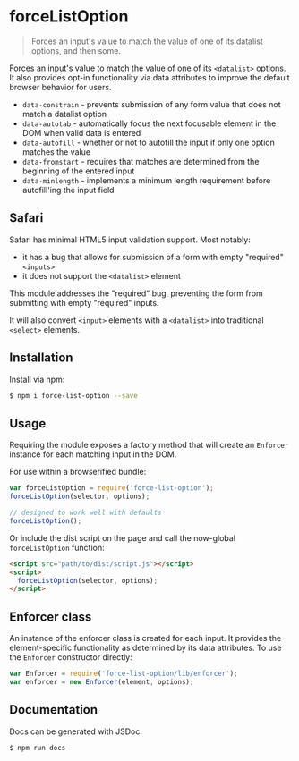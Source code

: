 # forceListOption
> Forces an input's value to match the value of one of its datalist options, and then some.

Forces an input's value to match the value of one of its `<datalist>` options. 
It also provides opt-in functionality via data attributes to improve the default browser behavior for users.
 - `data-constrain` - prevents submission of any form value that does not match a datalist option
 - `data-autotab` - automatically focus the next focusable element in the DOM when valid data is entered
 - `data-autofill` - whether or not to autofill the input if only one option matches the value
 - `data-fromstart` - requires that matches are determined from the beginning of the entered input
 - `data-minlength` - implements a minimum length requirement before autofill'ing the input field


## Safari
Safari has minimal HTML5 input validation support. 
Most notably:

- it has a bug that allows for submission of a form with empty "required" `<inputs>`
- it does not support the `<datalist>` element

This module addresses the "required" bug, preventing the form from submitting with empty "required" inputs.

It will also convert `<input>` elements with a `<datalist>` into traditional `<select>` elements. 


## Installation
Install via npm:

```sh
$ npm i force-list-option --save
```


## Usage
Requiring the module exposes a factory method that will create an `Enforcer` instance for each matching input in the DOM.

For use within a browserified bundle:

```javascript
var forceListOption = require('force-list-option');
forceListOption(selector, options);

// designed to work well with defaults
forceListOption();
```

Or include the dist script on the page and call the now-global `forceListOption` function:

```html
<script src="path/to/dist/script.js"></script>
<script>
  forceListOption(selector, options);	
</script>
```

## Enforcer class
An instance of the enforcer class is created for each input.
It provides the element-specific functionality as determined by its data attributes.
To use the `Enforcer` constructor directly:

```javascript
var Enforcer = require('force-list-option/lib/enforcer');
var enforcer = new Enforcer(element, options);
```

## Documentation
Docs can be generated with JSDoc:

```sh
$ npm run docs
```
